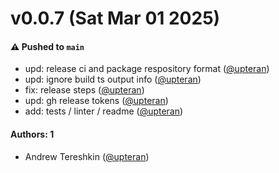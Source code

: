 # v0.0.7 (Sat Mar 01 2025)

#### ⚠️ Pushed to `main`

- upd: release ci and package respository format ([@upteran](https://github.com/upteran))
- upd: ignore build ts output info ([@upteran](https://github.com/upteran))
- fix: release steps ([@upteran](https://github.com/upteran))
- upd: gh release tokens ([@upteran](https://github.com/upteran))
- add: tests / linter / readme ([@upteran](https://github.com/upteran))

#### Authors: 1

- Andrew Tereshkin ([@upteran](https://github.com/upteran))
